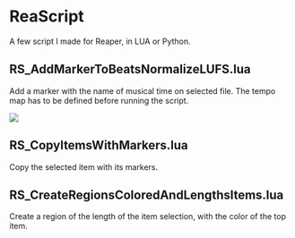 # ReaScript
A few script I made for Reaper, in LUA or Python.

## RS_AddMarkerToBeatsNormalizeLUFS.lua

Add a marker with the name of musical time on selected file. The tempo map has to be defined before running the script. 

![](name-of-giphy.gif)

## RS_CopyItemsWithMarkers.lua

Copy the selected item with its markers. 

## RS_CreateRegionsColoredAndLengthsItems.lua

Create a region of the length of the item selection, with the color of the top item. 
